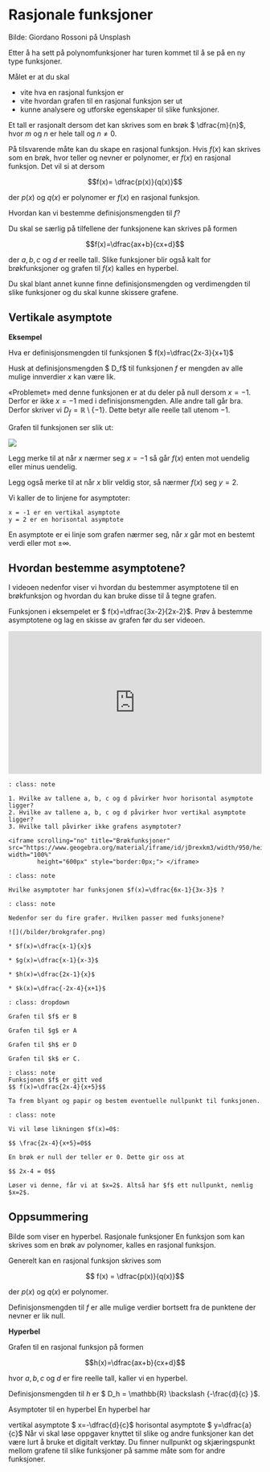 # Rasjonale funksjoner

Bilde: Giordano Rossoni på Unsplash



Etter å ha sett på polynomfunksjoner har turen kommet til å se på en ny type  funksjoner.

Målet er at du skal 

* vite hva en rasjonal funksjon er
* vite hvordan grafen til en rasjonal funksjon ser ut
* kunne analysere og utforske egenskaper til slike funksjoner. 



Et tall er rasjonalt dersom det kan skrives som en brøk $ \dfrac{m}{n}$, hvor $m$ og $n$ er hele tall og $n \neq 0$. 

På tilsvarende måte kan du skape en rasjonal funksjon. Hvis $f(x)$ kan skrives som en brøk, hvor teller og nevner er polynomer, er $f(x)$ en rasjonal funksjon. Det vil si at dersom

$$f(x)= \dfrac{p(x)}{q(x)}$$ 

der $p(x)$ og $q(x)$ er polynomer er $f(x)$ en rasjonal funksjon.

Hvordan kan vi bestemme definisjonsmengden til $f$?

Du skal se særlig på tilfellene der funksjonene kan skrives på formen 

$$f(x)=\dfrac{ax+b}{cx+d}$$ 

der $a, b, c$ og $d$ er reelle tall. Slike funksjoner blir også kalt for brøkfunksjoner og grafen til $f(x)$ kalles en hyperbel. 

Du skal blant annet kunne finne definisjonsmengden og verdimengden til slike funksjoner og du skal kunne skissere grafene. 

## Vertikale asymptote

**Eksempel**

Hva er definisjonsmengden til funksjonen $ f(x)=\dfrac{2x-3}{x+1}$ 

Husk at definisjonsmengden $ D_f$ til funksjonen $f$ er mengden av alle mulige innverdier $x$ kan være lik.




«Problemet» med denne funksjonen er at du deler på null dersom $x=-1$. Derfor er ikke $x=-1$ med i definisjonsmengden. Alle andre tall går bra. Derfor skriver vi $D_f=\mathbb{R}\setminus \{-1\}$. Dette betyr alle reelle tall utenom $-1$. 

Grafen til funksjonen ser slik ut: 

![](/bilder/brfunk.png)

Legg merke til at når $x$ nærmer seg $x=-1$ så går $f(x)$ enten mot uendelig eller minus uendelig. 

Legg også merke til at når $x$ blir veldig stor, så nærmer $f(x)$ seg $y=2$. 

Vi kaller de to linjene for asymptoter:

    x = -1 er en vertikal asymptote
    y = 2 er en horisontal asymptote

En asymptote er ei linje som grafen nærmer seg, når $x$ går mot en bestemt verdi eller mot $\pm \infty$. 

## Hvordan bestemme asymptotene? 


I videoen nedenfor viser vi hvordan du bestemmer asymptotene til en brøkfunksjon og hvordan du kan bruke disse til å tegne grafen.

Funksjonen i eksempelet er $ f(x)=\dfrac{3x-2}{2x-2}$. Prøv å bestemme asymptotene og lag en skisse av grafen før du ser videoen.

<div style="padding:56.25% 0 0 0;position:relative;"><iframe src="https://player.vimeo.com/video/85532482?h=70cf90eb5f&title=0&byline=0&portrait=0" style="position:absolute;top:0;left:0;width:100%;height:100%;" frameborder="0" allow="autoplay; fullscreen; picture-in-picture" allowfullscreen></iframe></div><script src="https://player.vimeo.com/api/player.js"></script>


```{admonition} Oppgave 1
: class: note

1. Hvilke av tallene a, b, c og d påvirker hvor horisontal asymptote ligger?
2. Hvilke av tallene a, b, c og d påvirker hvor vertikal asymptote ligger?
3. Hvilke tall påvirker ikke grafens asymptoter?

<iframe scrolling="no" title="Brøkfunksjoner" src="https://www.geogebra.org/material/iframe/id/jDrexkm3/width/950/height/600/border/888888/sfsb/true/smb/false/stb/false/stbh/false/ai/false/asb/false/sri/false/rc/false/ld/false/sdz/false/ctl/false" width="100%"
        height="600px" style="border:0px;"> </iframe>    
```

```{admonition} Oppgave 2
: class: note

Hvilke asymptoter har funksjonen $f(x)=\dfrac{6x-1}{3x-3}$ ?

```

```{admonition} Oppgave 3
: class: note

Nedenfor ser du fire grafer. Hvilken passer med funksjonene? 

![](/bilder/brokgrafer.png)

* $f(x)=\dfrac{x-1}{x}$

* $g(x)=\dfrac{x-1}{x-3}$

* $h(x)=\dfrac{2x-1}{x}$

* $k(x)=\dfrac{-2x-4}{x+1}$

```


```{admonition} Fasit
: class: dropdown

Grafen til $f$ er B

Grafen til $g$ er A

Grafen til $h$ er D

Grafen til $k$ er C. 

```

```{admonition} Oppgave 4
: class: note
Funksjonen $f$ er gitt ved 
$$ f(x)=\dfrac{2x-4}{x+5}$$

Ta frem blyant og papir og bestem eventuelle nullpunkt til funksjonen. 
```

```{admonition} Løsning
: class: note

Vi vil løse likningen $f(x)=0$: 

$$ \frac{2x-4}{x+5}=0$$

En brøk er null der teller er 0. Dette gir oss at 

$$ 2x-4 = 0$$

Løser vi denne, får vi at $x=2$. Altså har $f$ ett nullpunkt, nemlig $x=2$. 

```

## Oppsummering

Bilde som viser en hyperbel. 
Rasjonale funksjoner
En funksjon som kan skrives som en brøk av polynomer, kalles en rasjonal funksjon.

Generelt kan en rasjonal funksjon skrives som 

$$ f(x) = \dfrac{p(x)}{q(x)}$$

der $p(x)$ og $q(x)$ er polynomer.

Definisjonsmengden til $f$ er alle mulige verdier bortsett fra de punktene der nevner er lik null.

**Hyperbel**

Grafen til en rasjonal funksjon på formen

$$h(x)=\dfrac{ax+b}{cx+d}$$ 

hvor $a, b, c$ og $d$ er fire reelle tall, kaller vi en hyperbel.

Definisjonsmengden til $h$ er $ D_h = \mathbb{R} \backslash \{-\frac{d}{c} \}$.

Asymptoter til en hyperbel
En hyperbel har

vertikal asymptote $ x=-\dfrac{d}{c}$
horisontal asymptote $ y=\dfrac{a}{c}$ 
Når vi skal løse oppgaver knyttet til slike og andre funksjoner kan det være lurt å bruke et digitalt verktøy. Du finner nullpunkt og skjæringspunkt mellom grafene til slike funksjoner på samme måte som for andre funksjoner. 